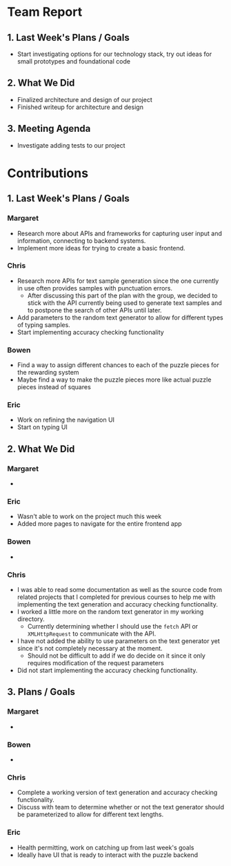 # Team Report
## 1. Last Week's Plans / Goals
- Start investigating options for our technology stack, try out ideas for small prototypes and foundational code
## 2. What We Did  
- Finalized architecture and design of our project
- Finished writeup for architecture and design
## 3. Meeting Agenda
- Investigate adding tests to our project
# Contributions  
## 1. Last Week's Plans / Goals
### Margaret  
- Research more about APIs and frameworks for capturing user input and information, connecting to backend systems.
- Implement more ideas for trying to create a basic frontend.
### Chris  
- Research more APIs for text sample generation since the one currently in use often provides samples with punctuation errors.
    - After discussing this part of the plan with the group, we decided to stick with the API currently being used to generate text samples and to postpone the search of other APIs until later.
- Add parameters to the random text generator to allow for different types of typing samples.
- Start implementing accuracy checking functionality
### Bowen  
- Find a way to assign different chances to each of the puzzle pieces for the rewarding system
- Maybe find a way to make the puzzle pieces more like actual puzzle pieces instead of squares
### Eric  
- Work on refining the navigation UI
- Start on typing UI
## 2. What We Did  
### Margaret
- 
### Eric  
- Wasn't able to work on the project much this week
- Added more pages to navigate for the entire frontend app
### Bowen
- 
### Chris
- I was able to read some documentation as well as the source code from related projects that I completed for previous courses to help me with implementing the text generation and accuracy checking functionality.
- I worked a little more on the random text generator in my working directory.
    - Currently determining whether I should use the `fetch` API or `XMLHttpRequest` to communicate with the API.
- I have not added the ability to use parameters on the text generator yet since it's not completely necessary at the moment.
    - Should not be difficult to add if we do decide on it since it only requires modification of the request parameters
- Did not start implementing the accuracy checking functionality.
## 3. Plans / Goals  
### Margaret
- 
### Bowen
- 
### Chris
- Complete a working version of text generation and accuracy checking functionality.
- Discuss with team to determine whether or not the text generator should be parameterized to allow for different text lengths.
### Eric  
- Health permitting, work on catching up from last week's goals
- Ideally have UI that is ready to interact with the puzzle backend
